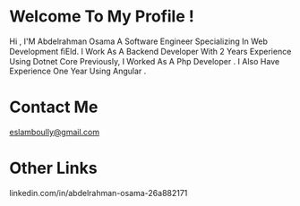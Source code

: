 # Welcome To My Profile !

Hi , I'M Abdelrahman Osama
A Software Engineer Specializing In Web Development ﬁEld. I
Work As A Backend Developer With 2 Years Experience Using Dotnet Core 
Previously, I Worked As A Php Developer . I Also Have
Experience One Year Using Angular .

# Contact Me
eslamboully@gmail.com

# Other Links
linkedin.com/in/abdelrahman-osama-26a882171 
